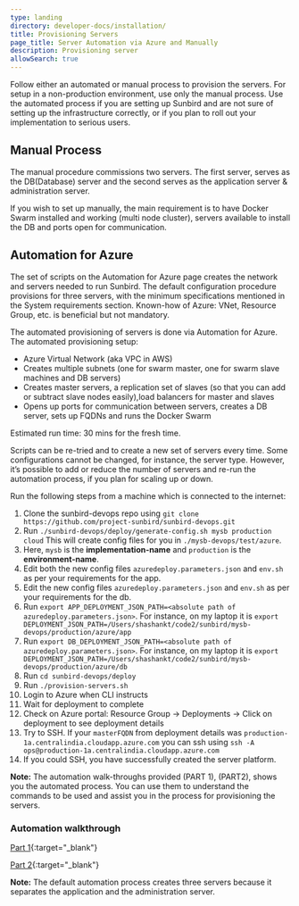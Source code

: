```yaml
---
type: landing
directory: developer-docs/installation/
title: Provisioning Servers
page_title: Server Automation via Azure and Manually
description: Provisioning server
allowSearch: true
---
```

Follow either an automated or manual process to provision the servers. For setup in a non-production environment, use only the manual process. Use the automated process if you are setting up Sunbird and are not sure of setting up the infrastructure correctly, or if you plan to roll out your implementation to serious users.

## Manual Process

The manual procedure commissions two servers. The first server, serves as the DB(Database) server and the second serves as the application server & administration server.

If you wish to set up manually, the main requirement is to have Docker Swarm installed and working (multi node cluster), servers available to install the DB and ports open for communication. 

## Automation for Azure

The set of scripts on the Automation for Azure page creates the network and servers needed to run Sunbird. The default configuration procedure provisions for three servers, with the minimum specifications mentioned in the System requirements section.
Known-how of  Azure: VNet, Resource Group, etc. is beneficial but not mandatory. 

The automated provisioning of servers is done via Automation for Azure. The automated provisioning setup:

* Azure Virtual Network (aka VPC in AWS) 
* Creates multiple subnets (one for swarm master, one for swarm slave machines and DB servers) 
* Creates master servers, a replication set of slaves (so that you can add or subtract slave nodes easily),load balancers for master and slaves
* Opens up ports for communication between servers, creates a DB server, sets up FQDNs and runs the Docker Swarm

Estimated run time: 30 mins for the fresh  time. 

Scripts can be re-tried and to create a new set of servers every time. Some configurations cannot be changed, for instance, the server type. However, it’s possible to add or reduce the number of servers and re-run the automation process, if you plan for scaling up or down.

Run the following steps from a machine which is connected to the internet:

1. Clone the sunbird-devops repo using `git clone https://github.com/project-sunbird/sunbird-devops.git`
2. Run `./sunbird-devops/deploy/generate-config.sh mysb production cloud` This will create config files for you in `./mysb-devops/test/azure`. 
3. Here, `mysb` is the **implementation-name** and `production` is the **environment-name**.
4. Edit both the new config files `azuredeploy.parameters.json` and `env.sh` as per your requirements for the app.
5. Edit the new config files `azuredeploy.parameters.json` and `env.sh` as per your requirements for the db.
6. Run `export APP_DEPLOYMENT_JSON_PATH=<absolute path of azuredeploy.parameters.json>`. For instance, on my laptop it is `export DEPLOYMENT_JSON_PATH=/Users/shashankt/code2/sunbird/mysb-devops/production/azure/app`
7. Run `export DB_DEPLOYMENT_JSON_PATH=<absolute path of azuredeploy.parameters.json>`. For instance, on my laptop it is `export DEPLOYMENT_JSON_PATH=/Users/shashankt/code2/sunbird/mysb-devops/production/azure/db`
8. Run `cd sunbird-devops/deploy`
9. Run `./provision-servers.sh`
10. Login to Azure when CLI instructs
11. Wait for deployment to complete
12.	Check on Azure portal: Resource Group -> Deployments -> Click on deployment to see deployment details
13. Try to SSH. If your `masterFQDN` from deployment details was `production-1a.centralindia.cloudapp.azure.com` you can ssh using `ssh -A ops@production-1a.centralindia.cloudapp.azure.com`
14. If you could SSH, you have successfully created the server platform.

**Note:** The automation walk-throughs provided (PART 1), (PART2), shows you the automated process. You can use them to understand the commands to be used and assist you in the process for provisioning the servers.

### Automation walkthrough

[Part 1](https://sunbirdpublic.blob.core.windows.net/installation/demo/demo-1.gif){:target="_blank"}

[Part 2](https://sunbirdpublic.blob.core.windows.net/installation/demo/demo-2.gif){:target="_blank"}

**Note:** The default automation process creates three servers because it separates the application and the administration server.

